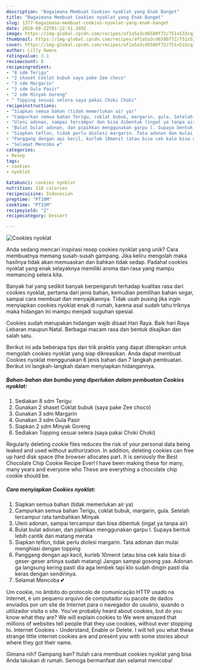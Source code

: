 ```yaml
---
description: "Bagaimana Membuat Cookies nyoklat yang Enak Banget"
title: "Bagaimana Membuat Cookies nyoklat yang Enak Banget"
slug: 1377-bagaimana-membuat-cookies-nyoklat-yang-enak-banget
date: 2020-08-22T01:22:51.349Z
image: https://img-global.cpcdn.com/recipes/af1a5a3cd6580f72/751x532cq70/cookies-nyoklat-foto-resep-utama.jpg
thumbnail: https://img-global.cpcdn.com/recipes/af1a5a3cd6580f72/751x532cq70/cookies-nyoklat-foto-resep-utama.jpg
cover: https://img-global.cpcdn.com/recipes/af1a5a3cd6580f72/751x532cq70/cookies-nyoklat-foto-resep-utama.jpg
author: Lilly Owens
ratingvalue: 3.1
reviewcount: 8
recipeingredient:
- "8 sdm Terigu"
- "2 shaset Coklat bubuk saya pake Zee choco"
- "3 sdm Margarin"
- "3 sdm Gula Pasir"
- "2 sdm Minyak Goreng"
- " Topping sesuai selera saya pakai Choki Choki"
recipeinstructions:
- "Siapkan semua bahan (tidak memerlukan air ya)"
- "Campurkan semua bahan Terigu, coklat bubuk, margarin, gula. Setelah tercampur rata tambahkan Minyak"
- "Uleni adonan, sampai tercampur dan bisa dibentuk (ingat ya tanpa air)"
- "Bulat bulat adonan, dan pipihkan menggunakan garpu l. Supaya bentuk lebih cantik dan matang merata"
- "Siapkan teflon, tidak perlu diolesi margarin. Tata adonan dan mulai menghiasi dengan topping"
- "Panggang dengan api kecil, kurleb 10menit (atau bisa cek kalo bisa di geser-geser artinya sudah matang) Jangan sampai gosong yaa. Adonan ga langsung kering pasti dia aga lembek tapi klo sudah dingin pasti dia keras dengan sendirinya."
- "Selamat Mencoba 💕"
categories:
- Resep
tags:
- cookies
- nyoklat

katakunci: cookies nyoklat 
nutrition: 218 calories
recipecuisine: Indonesian
preptime: "PT10M"
cooktime: "PT33M"
recipeyield: "2"
recipecategory: Dessert

---
```



![Cookies nyoklat](https://img-global.cpcdn.com/recipes/af1a5a3cd6580f72/751x532cq70/cookies-nyoklat-foto-resep-utama.jpg)

Anda sedang mencari inspirasi resep cookies nyoklat yang unik? Cara membuatnya memang susah-susah gampang. Jika keliru mengolah maka hasilnya tidak akan memuaskan dan bahkan tidak sedap. Padahal cookies nyoklat yang enak selayaknya memiliki aroma dan rasa yang mampu memancing selera kita.

Banyak hal yang sedikit banyak berpengaruh terhadap kualitas rasa dari cookies nyoklat, pertama dari jenis bahan, kemudian pemilihan bahan segar, sampai cara membuat dan menyajikannya. Tidak usah pusing jika ingin menyiapkan cookies nyoklat enak di rumah, karena asal sudah tahu triknya maka hidangan ini mampu menjadi suguhan spesial.

Cookies sudah merupakan hidangan wajib disaat Hari Raya. Baik hari Raya Lebaran maupun Natal. Berbagai macam rasa dan bentuk disajikan dan salah satu.


Berikut ini ada beberapa tips dan trik praktis yang dapat diterapkan untuk mengolah cookies nyoklat yang siap dikreasikan. Anda dapat membuat Cookies nyoklat menggunakan 6 jenis bahan dan 7 langkah pembuatan. Berikut ini langkah-langkah dalam menyiapkan hidangannya.

<!--inarticleads1-->

##### Bahan-bahan dan bumbu yang diperlukan dalam pembuatan Cookies nyoklat:

1. Sediakan 8 sdm Terigu
1. Gunakan 2 shaset Coklat bubuk (saya pake Zee choco)
1. Gunakan 3 sdm Margarin
1. Gunakan 3 sdm Gula Pasir
1. Siapkan 2 sdm Minyak Goreng
1. Sediakan  Topping sesuai selera (saya pakai Choki Choki)


Regularly deleting cookie files reduces the risk of your personal data being leaked and used without authorization. In addition, deleting cookies can free up hard disk space (the browser allocates part. It is seriously the Best Chocolate Chip Cookie Recipe Ever! I have been making these for many, many years and everyone who These are everything a chocolate chip cookie should be. 

<!--inarticleads2-->

##### Cara menyiapkan Cookies nyoklat:

1. Siapkan semua bahan (tidak memerlukan air ya)
1. Campurkan semua bahan Terigu, coklat bubuk, margarin, gula. Setelah tercampur rata tambahkan Minyak
1. Uleni adonan, sampai tercampur dan bisa dibentuk (ingat ya tanpa air)
1. Bulat bulat adonan, dan pipihkan menggunakan garpu l. Supaya bentuk lebih cantik dan matang merata
1. Siapkan teflon, tidak perlu diolesi margarin. Tata adonan dan mulai menghiasi dengan topping
1. Panggang dengan api kecil, kurleb 10menit (atau bisa cek kalo bisa di geser-geser artinya sudah matang) Jangan sampai gosong yaa. Adonan ga langsung kering pasti dia aga lembek tapi klo sudah dingin pasti dia keras dengan sendirinya.
1. Selamat Mencoba 💕


Um cookie, no âmbito do protocolo de comunicação HTTP usado na Internet, é um pequeno arquivo de computador ou pacote de dados enviados por um site de Internet para o navegador do usuário, quando o utilizador visita o site. You&#39;ve probably heard about cookies, but do you know what they are? We will explain cookies to We were amazed that millions of websites tell people that they use cookies, without ever stopping to. Internet Cookies - Understand, Enable or Delete. I will tell you what these strange little internet cookies are and present you with some stories about where they got their name. 

Gimana nih? Gampang kan? Itulah cara membuat cookies nyoklat yang bisa Anda lakukan di rumah. Semoga bermanfaat dan selamat mencoba!

